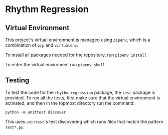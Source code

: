 # Rhythm Regression

## Virtual Environment

This project's virtual environment is managed using `pipenv`, which is a combination of `pip` and `virtualenv`.

To install all packages needed for the repository, run ```pipenv install```

To enter the virtual enviroment run ```pipenv shell```

## Testing

To test the code for the `rhythm_regression` package, the `test` package is provided.  To run all the tests, first make sure that the virtual environment is activated, and then in the topmost directory run the command:

```python -m unittest discover```

This uses `unittest`'s test discovering which runs files that match the pattern `test*.py`.